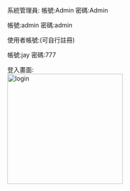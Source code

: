 

系統管理員:
帳號:Admin
密碼:Admin

帳號:admin
密碼:admin

使用者帳號:(可自行註冊)

帳號:jay
密碼:777

登入畫面:
<br>
<img width="264" height="252" alt="login" src="https://github.com/user-attachments/assets/0bca1a87-a792-464e-bfe1-80f85a616d0e" />
